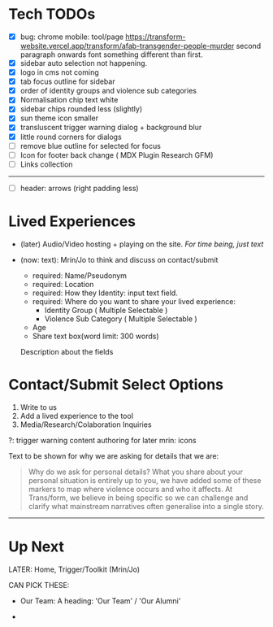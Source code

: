 # Tech TODOs

- [x] bug: chrome mobile: tool/page https://transform-website.vercel.app/transform/afab-transgender-people-murder second paragraph onwards font something different than first.
- [x] sidebar auto selection not happening.
- [x] logo in cms not coming
- [x] tab focus outline for sidebar
- [x] order of identity groups and violence sub categories
- [x] Normalisation chip text white
- [x] sidebar chips rounded less (slightly)
- [x] sun theme icon smaller
- [x] transluscent trigger warning dialog + background blur
- [x] little round corners for dialogs
- [ ] remove blue outline for selected for focus
- [ ] Icon for footer back change ( MDX Plugin Research GFM)
- [ ] Links collection

---

- [ ] header: arrows (right padding less)

# Lived Experiences

- (later) Audio/Video hosting + playing on the site. _For time being, just text_
- (now: text): Mrin/Jo to think and discuss
  on contact/submit

  - required: Name/Pseudonym
  - required: Location
  - required: How they Identity: input text field.
  - required: Where do you want to share your lived experience:
    - Identity Group ( Multiple Selectable )
    - Violence Sub Category ( Multiple Selectable )
  - Age
  - Share text box(word limit: 300 words)

  Description about the fields

# Contact/Submit Select Options

1. Write to us
2. Add a lived experience to the tool
3. Media/Research/Colaboration Inquiries

?: trigger warning content authoring for later
mrin: icons

Text to be shown for why we are asking for details that we are:

> Why do we ask for personal details? What you share about your personal situation is entirely up to you, we have added some of these markers to map where violence occurs and who it affects. At Trans/form, we believe in being specific so we can challenge and clarify what mainstream narratives often generalise into a single story.

---

# Up Next

LATER: Home, Trigger/Toolkit (Mrin/Jo)

CAN PICK THESE:

- Our Team:
  A heading: 'Our Team' / 'Our Alumni'

-

